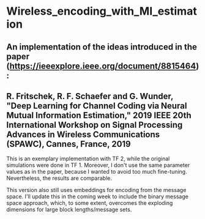 # Wireless_encoding_with_MI_estimation

An implementation of the ideas introduced in the paper (https://ieeexplore.ieee.org/document/8815464):
--
R. Fritschek, R. F. Schaefer and G. Wunder, "Deep Learning for Channel Coding via Neural Mutual Information Estimation," 2019 IEEE 20th International Workshop on Signal Processing Advances in Wireless Communications (SPAWC), Cannes, France, 2019
--

This is an exemplary implementation with TF 2, while the original simulations were done in TF 1.
Moreover, I don't use the same parameter values as in the paper, because I wanted to avoid too much fine-tuning.
Nevertheless, the results are comparable.

This version also still uses embeddings for encoding from the message space.
I'll update this in the coming week to include the binary message space approach, which, to some extent, overcomes the
exploding dimensions for large block lengths/message sets.

